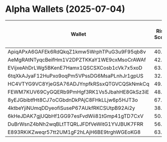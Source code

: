 # Alpha Wallets (2025-07-04)

| Wallet | Risk Score | Backtesting ROI (SOL) | Portfolio Value (USD) | SOL Balance | Farming Attempts / Total Tokens | Farming Ratio (%) | Median/Avg Risk of Last 10 Tokens | Median/Avg MC of Last 10 Tokens | Winrate (%) | ROI (%) | ROI (1D) (%) | Win Rate 1D (%) | Tokens (1D) | ROI (7D) (%) | Win Rate 7D (%) | Tokens (7D) | ROI (30D) (%) | Win Rate 30D (%) | Tokens (30D) | Realized Gains (USD) | Unrealized Gains (USD) | Median/Avg Holding Time (min) | Buy Size | Median/Avg Profit % Per Trade | Median/Avg Loss % Per Trade |
|----------|----------|----------|----------|----------|----------|----------|----------|----------|----------|----------|----------|----------|----------|----------|----------|----------|----------|----------|----------|----------|----------|----------|----------|----------|----------|
| ApiqAPxA6GAFEk6RdQkqZ1kmw5WrphTPuG3u9F95qb8v | 40.62 | 163.78% | $5125.33 | 30.9333 | 0 / 14 | 0.00% | 1.50/1.90 | $10.59M/$896.47M | 50.00% | 82.82% | 30.12% | 100.00% | 0 | 30.12% | 100.00% | 0 | 30.12% | 100.00% | 0 | $17157.55 | $-48.79 | 1337.50/33908.59 | $266.11 | 42.49%/264.54% | -78.56%/-63.20% |
| AeMgRAtNTyqcBeifHm1V2DPZTKKaY1WE9cxMsoCrAWAf | 42.75 | 44.68% | $14311.35 | 8.7477 | 0 / 20 | 0.00% | 4.50/4.30 | $1.79M/$2.94M | 45.00% | 69.52% | 0.33% | 50.00% | 0 | 47.04% | 50.00% | 5 | 111.70% | 55.56% | 8 | $24176.90 | $2860.36 | 4750.42/20618.53 | $686.32 | 35.05%/103.79% | -43.73%/-53.96% |
| EVijxeAhDrLWg5BKenE7Hamx1QSCSXCosb1cVk7x5xoD | 63.48 | 21.52% | $979.28 | 6.6200 | 0 / 13 | 0.00% | 8.00/6.60 | $11.39K/$89.05K | 69.23% | 46.57% | 32.11% | 66.67% | 9 | 1334.00% | 72.73% | 11 | 100.00% | 69.23% | 13 | $5105.16 | $0.00 | 21.00/68.36 | $487.07 | -/- | -/- |
| 6tqXkAJyaF12HuPxo9oqPm5VPssDG6MsaPLnhJr1gpUS | 32.36 | 13.21% | $1486.52 | 8.7062 | 1 / 23 | 4.35% | 3.00/3.20 | $2.24M/$4.08M | 78.26% | 11.55% | 0.16% | 66.67% | 1 | 765.46% | 80.00% | 19 | 100.00% | 78.26% | 23 | $1038.82 | $7.99 | 393.58/1096.79 | $29.86 | -/- | -/- |
| HC4VTYG9VC8YjeGSA76ADJYnpfkRSsxQTGVCQSkNmkCq | 49.35 | 11.32% | $22489.01 | 50.7714 | 4 / 86 | 4.65% | 5.00/5.30 | $21.02K/$72.03K | 47.67% | 5.86% | 4.60% | 33.33% | 1 | 238.55% | 51.52% | 32 | 100.00% | 47.67% | 86 | $6091.56 | $2500.15 | 62.31/302.34 | $430.10 | -/- | -/- |
| FEWM7KUV69CyGQERb9PmHgf3RK1Vs5JbahHE8GkSz3iE | 48.80 | 8.76% | $10175.98 | 30.4216 | 1 / 103 | 0.97% | 4.00/4.40 | $473.31K/$1.06M | 46.60% | 14.24% | 3.25% | 66.67% | 0 | 0.54% | 58.33% | 9 | 15.79% | 52.17% | 21 | $10173.85 | $399.88 | 114.17/1747.32 | $410.42 | 36.63%/1401.01% | -31.14%/-40.23% |
| 8yEJGbibtfHt8CJ7oCGbdnDkPAjC8FHkLLjw6p5HJT3o | 67.72 | 7.51% | $1834.97 | 8.4851 | 1 / 13 | 7.69% | 8.50/7.60 | $31.76K/$1.18M | 76.92% | 69.36% | 100.00% | 76.92% | 13 | 100.00% | 76.92% | 13 | 100.00% | 76.92% | 13 | $1235.39 | $18.22 | 83.59/228.52 | $110.03 | -/- | -/- |
| 4ktbeYjiNUmqDDyeofiSuseP67AUkfRKCSUtpB92Ai2y | 38.66 | 7.19% | $5046.80 | 20.4865 | 0 / 42 | 0.00% | 4.00/4.30 | $574.29K/$1.61M | 83.33% | 54.62% | 2.46% | 60.00% | 3 | 108.32% | 81.48% | 22 | 100.00% | 83.33% | 42 | $3593.23 | $527.59 | 688.40/1105.78 | $137.94 | -/- | -/- |
| 6kHeJDAK7gjUQbHf1GG97esFvdWii81tGmp41gTD7CxV | 50.57 | 2.21% | $24451.76 | 94.0581 | 0 / 110 | 0.00% | 2.00/2.50 | $180.48K/$4.02M | 60.00% | 10.43% | 0.01% | 33.33% | 0 | 0.46% | 57.14% | 2 | 14.43% | 71.43% | 5 | $31498.38 | $6910.80 | 5294.69/44671.99 | $240.10 | 18.16%/33.46% | -15.84%/-28.53% |
| DuBrWsnZ4bNh2wqBLtTTQRLJFDfVeWitG1YVJBUK7FRR | 56.98 | 1.31% | $56940.47 | 104.7100 | 3 / 107 | 2.80% | 5.50/5.50 | $22.45K/$1.81M | 45.79% | 52.13% | 6.47% | 30.00% | 7 | 11.00% | 42.86% | 16 | 19738.08% | 41.38% | 87 | $81455.38 | $9887.98 | 114.24/1930.06 | $697.25 | 87.65%/133.94% | -35.54%/-50.96% |
| E893RKiKZweqr57tt2UM1gF2hLAjH6BE9trghWGEoKG8 | 63.57 | 1.03% | $3216.29 | 5.9451 | 1 / 14 | 7.14% | 7.00/5.00 | $25.67K/$2.10M | 64.29% | 67.73% | 7.08% | 60.00% | 1 | 100.00% | 64.29% | 14 | 100.00% | 64.29% | 14 | $2614.44 | $414.30 | 208.44/1704.63 | $74.76 | -/- | -/- |
